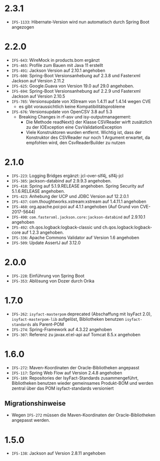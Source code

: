 # 2.3.1
- `IFS-1133`: Hibernate-Version wird nun automatisch durch Spring Boot angezogen

# 2.2.0
- `IFS-643`: WireMock in products.bom ergänzt
- `IFS-465`: Profile zum Bauen mit Java 11 erstellt
- `IFS-491`: Jackson Version auf 2.10.1 angehoben
- `IFS-600`: Spring-Boot Versionsanhebung auf 2.3.8 und Fasterxml Jackson auf Version 2.11.2
- `IFS-625`: Google.Guava von Version 19.0 auf 29.0 angehoben.
- `IFS-694`: Spring-Boot Versionsanhebung auf 2.2.9 und Fasterxml Jackson auf Version 2.10.5
- `IFS-785`: Versionsupdate von XStream von 1.4.11 auf 1.4.14 wegen CVE
   - es gibt voraussichtlich keine Kompatibilitätsprobleme
- `IFS-676`: Versionsupdate von OpenCSV 3.8 auf 5.3
  - Breaking Changes in rf-asv und isy-outputmanagement:
      - Die Methode readNext() der Klasse CSVReader wirft zusätzlich zu der IOException eine CsvValidationException
      - Viele Konstruktoren wurden entfernt. Wichtig ist, dass der Konstruktor des CSVReader nur noch 1 Argument erwartet, da empfohlen wird, den CsvReaderBuilder zu nutzen

# 2.1.0
- `IFS-223`: Logging Bridges ergänzt: jcl-over-slf4j, slf4j-jcl
- `IFS-385`: jackson-databind auf 2.9.9.3 angehoben.
- `IFS-418`: Spring auf 5.1.9.RELEASE angehoben. Spring Security auf 5.1.6.RELEASE angehoben.
- `IFS-423`: Anhebung der UCP und JDBC Version auf 12.2.0.1
- `IFS-437`: com.thoughtworks.xstream:xstream auf 1.4.11.1 angehoben
- `IFS-460`: org.apache.poi:poi auf 4.1.1 angehoben (Auf Grund von CVE-2017-5644)
- `IFS-490`: `com.fasterxml.jackson.core:jackson-databind` auf 2.9.10.1 angehoben
- `IFS-492`: ch.qos.logback:logback-classic und ch.qos.logback:logback-core auf 1.2.3 angehoben.
- `IFS-336`: Apache Commons Validator auf Version 1.6 angehoben
- `IFS-509`: Update AssertJ auf 3.12.0

# 2.0.0
- `IFS-228`: Einführung von Spring Boot
- `IFS-353`: Ablösung von Dozer durch Orika

# 1.7.0
- `IFS-262`: `isyfact-masterpom` deprecated (Abschaffung mit IsyFact 2.0), `isyfact-masterpom-lib` aufgelöst, Bibliotheken benutzen `isyfact-standards` als Parent-POM
- `IFS-274`: Spring-Framework auf 4.3.22 angehoben
- `IFS-307`: Referenz zu javax.el:el-api auf Tomcat 8.5.x angehoben

# 1.6.0
- `IFS-272`: Maven-Koordinaten der Oracle-Bibliotheken angepasst
- `IFS-117`: Spring Web Flow auf Version 2.4.8 angehoben
- `IFS-189`: Repositories der IsyFact-Standards zusammengeführt, Bibliotheken benutzen wieder gemeinsames Produkt-BOM und werden zentral über das POM isyfact-standards versioniert
## Migrationshinweise
- Wegen `IFS-272` müssen die Maven-Koordinaten der Oracle-Bibliotheken angepasst werden. 

# 1.5.0
- `IFS-138`: Jackson auf Version 2.8.11 angehoben
